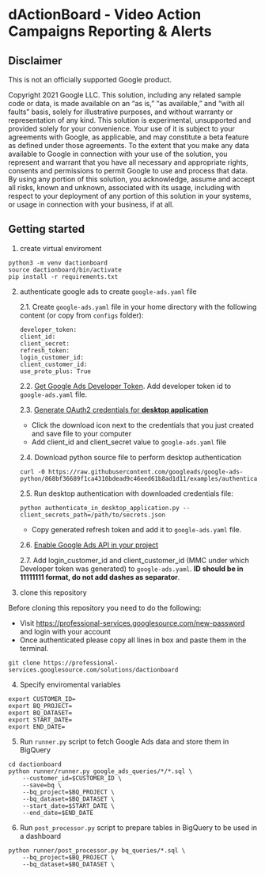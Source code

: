 # dActionBoard - Video Action Campaigns Reporting & Alerts

## Disclaimer
This is not an officially supported Google product.

Copyright 2021 Google LLC. This solution, including any related sample code or data, is made available on an “as is,” “as available,” and “with all faults” basis, solely for illustrative purposes, and without warranty or representation of any kind. This solution is experimental, unsupported and provided solely for your convenience. Your use of it is subject to your agreements with Google, as applicable, and may constitute a beta feature as defined under those agreements. To the extent that you make any data available to Google in connection with your use of the solution, you represent and warrant that you have all necessary and appropriate rights, consents and permissions to permit Google to use and process that data. By using any portion of this solution, you acknowledge, assume and accept all risks, known and unknown, associated with its usage, including with respect to your deployment of any portion of this solution in your systems, or usage in connection with your business, if at all.

## Getting started

1. create virtual enviroment

```
python3 -m venv dactionboard
source dactionboard/bin/activate
pip install -r requirements.txt
```

2. authenticate google ads to create `google-ads.yaml` file

    2.1. Create `google-ads.yaml` file in your home directory with the following content
    (or copy from `configs` folder):

    ```
    developer_token:
    client_id:
    client_secret:
    refresh_token:
    login_customer_id:
    client_customer_id:
    use_proto_plus: True
    ```
    2.2. [Get Google Ads Developer Token](https://developers.google.com/google-ads/api/docs/first-call/dev-token). Add developer token id to `google-ads.yaml` file.

    2.3. [Generate OAuth2 credentials for **desktop application**](https://developers.google.com/adwords/api/docs/guides/authentication#generate_oauth2_credentials)
    * Click the download icon next to the credentials that you just created and save file to your computer
    *  Add client_id and client_secret value to `google-ads.yaml` file

    2.4. Download python source file to perform desktop authentication

    ```
    curl -0 https://raw.githubusercontent.com/googleads/google-ads-python/868bf36689f1ca4310bdead9c46eed61b8ad1d11/examples/authentication/authenticate_in_desktop_application.py
    ```

    2.5. Run desktop authentication with downloaded credentials file:
    ```
    python authenticate_in_desktop_application.py --client_secrets_path=/path/to/secrets.json
    ```
    * Copy generated refresh token and add it to `google-ads.yaml` file.

    2.6. [Enable Google Ads API in your project](https://developers.google.com/google-ads/api/docs/first-call/oauth-cloud-project#enable_the_in_your_project)

    2.7. Add login_customer_id and client_customer_id (MMC under which Developer token was generated) to `google-ads.yaml`. **ID should be in 11111111 format, do not add dashes as separator**.

3. clone this repository

Before cloning this repository you need to do the following:

* Visit https://professional-services.googlesource.com/new-password and login with your account
* Once authenticated please copy all lines in box and paste them in the terminal.

```
git clone https://professional-services.googlesource.com/solutions/dactionboard
```

4. Specify enviromental variables

```
export CUSTOMER_ID=
export BQ_PROJECT=
export BQ_DATASET=
export START_DATE=
export END_DATE=
```

5. Run `runner.py` script to fetch Google Ads data and store them in BigQuery

```
cd dactionboard
python runner/runner.py google_ads_queries/*/*.sql \
    --customer_id=$CUSTOMER_ID \
    --save=bq \
    --bq_project=$BQ_PROJECT \
    --bq_dataset=$BQ_DATASET \
    --start_date=$START_DATE \
    --end_date=$END_DATE
```

6. Run `post_processor.py` script to prepare tables in BigQuery to be used in a dashboard

```
python runner/post_processor.py bq_queries/*.sql \
    --bq_project=$BQ_PROJECT \
    --bq_dataset=$BQ_DATASET \
```
